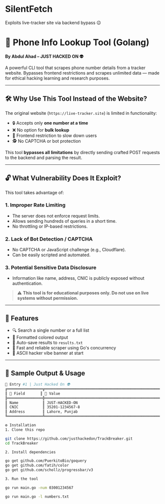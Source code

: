 # SilentFetch
Exploits live-tracker site via backend bypass 😉


# 📱 Phone Info Lookup Tool (Golang)

**By Abdul Ahad – JUST HACKED ON 👽**

A powerful CLI tool that scrapes phone number details from a tracker website. Bypasses frontend restrictions and scrapes unlimited data — made for ethical hacking learning and research purposes.

---

## 🛠️ Why Use This Tool Instead of the Website?

The original website (`https://live-tracker.site`) is limited in functionality:
- 🔒 Accepts only **one number at a time**
- ❌ No option for **bulk lookup**
- 🧱 Frontend restriction to slow down users
- 🕵️ No CAPTCHA or bot protection

This tool **bypasses all limitations** by directly sending crafted POST requests to the backend and parsing the result.

---

## 🔓 What Vulnerability Does It Exploit?

This tool takes advantage of:

### 1. **Improper Rate Limiting**
- The server does not enforce request limits.
- Allows sending hundreds of queries in a short time.
- No throttling or IP-based restrictions.

### 2. **Lack of Bot Detection / CAPTCHA**
- No CAPTCHA or JavaScript challenge (e.g., Cloudflare).
- Can be easily scripted and automated.

### 3. **Potential Sensitive Data Disclosure**
- Information like name, address, CNIC is publicly exposed without authentication.

> ⚠️ **This tool is for educational purposes only. Do not use on live systems without permission.**

---

## 🚀 Features

- 🔍 Search a single number or a full list
- 🎨 Formatted colored output
- 📁 Auto-save results to `results.txt`
- 🚀 Fast and reliable scraper using Go's concurrency
- 🧠 ASCII hacker vibe banner at start

---

## 📸 Sample Output & Usage

```bash
🌟 Entry #1 | Just Hacked On 👽
╔════════════════╦══════════════════════════════════════════════════════════╗
║ 🔖 Field       ║ 📝 Value                                                 ║
╠════════════════╬══════════════════════════════════════════════════════════╣
║ Name           ║ JUST-HACKED-ON                                                ║
║ CNIC           ║ 35201-1234567-8                                         ║
║ Address        ║ Lahore, Punjab                                          ║
╚════════════════╩══════════════════════════════════════════════════════════╝

⚙️ Installation
1. Clone this repo

git clone https://github.com/justhackedon/TrackBreaker.git
cd TrackBreaker

2. Install dependencies

go get github.com/PuerkitoBio/goquery
go get github.com/fatih/color
go get github.com/schollz/progressbar/v3

3. Run the tool

go run main.go -num 03001234567

go run main.go -l numbers.txt
